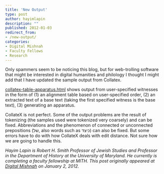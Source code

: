 ```yaml
---
title: 'New Output'
type: post
author: hayimlapin
description: ""
published: 2012-01-03
redirect_from: 
- /new-output/
categories:
- Digital Mishnah
- Faculty Fellows
- Research
---
```

Only spammers seem to be noticing this blog, but for web-trolling software that might be interested in digital humanities and philology I thought I might add that I have updated the sample output from Collatex.

[collatex-table-apparatus.html](https://sites.google.com/site/digitalmishnah/files/collatex-table-apparatus.html?attredirects=0) shows output from user-specified witnesses in the form of (1) an alignment table based on user-specified order, (2) an extracted text of a base text (taking the first specified witness is the base text), (3) generating an apparatus.

CollateX is not perfect. Some of the output problems are the result of tokenizing (the samples used were tokenized very coarsely) and can be fixed. Abbreviations and the phenomenon of connected or unconnected prepositions (של, also words such as כיצד) can also be fixed. But some errors have to do with how CollateX deals with edit distance. Not sure how we are going to handle this.

_Hayim Lapin is Robert H. Smith Professor of Jewish Studies and Professor in the Department of History at the University of Maryland. He currently is completing a faculty fellowship at MITH. This post originally appeared at [Digital Mishnah](http://www.digitalmishnah.org/uncategorized/new-output/) on January 2, 2012._
